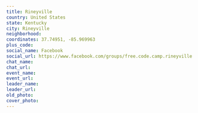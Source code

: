 ```yaml
---
title: Rineyville
country: United States
state: Kentucky
city: Rineyville
neighborhood: 
coordinates: 37.74951, -85.969963
plus_code:
social_name: Facebook
social_url: https://www.facebook.com/groups/free.code.camp.rineyville
chat_name:
chat_url:
event_name:
event_url:
leader_name:
leader_url:
old_photo: 
cover_photo:
---
```

